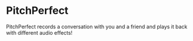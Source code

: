 # PitchPerfect

PitchPerfect records a conversation with you and a friend and plays it back with different audio effects!
